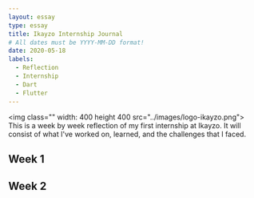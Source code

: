 ```yaml
---
layout: essay
type: essay
title: Ikayzo Internship Journal
# All dates must be YYYY-MM-DD format!
date: 2020-05-18
labels:
  - Reflection
  - Internship
  - Dart
  - Flutter
---
```


<img class="" width: 400 height 400 src="../images/logo-ikayzo.png">
This is a week by week reflection of my first internship at Ikayzo. It will consist of what I've worked on, learned, and the challenges that I faced.


## Week 1
## Week 2





